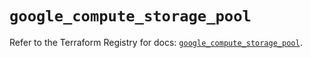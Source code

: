 # `google_compute_storage_pool`

Refer to the Terraform Registry for docs: [`google_compute_storage_pool`](https://registry.terraform.io/providers/hashicorp/google/6.49.1/docs/resources/compute_storage_pool).
